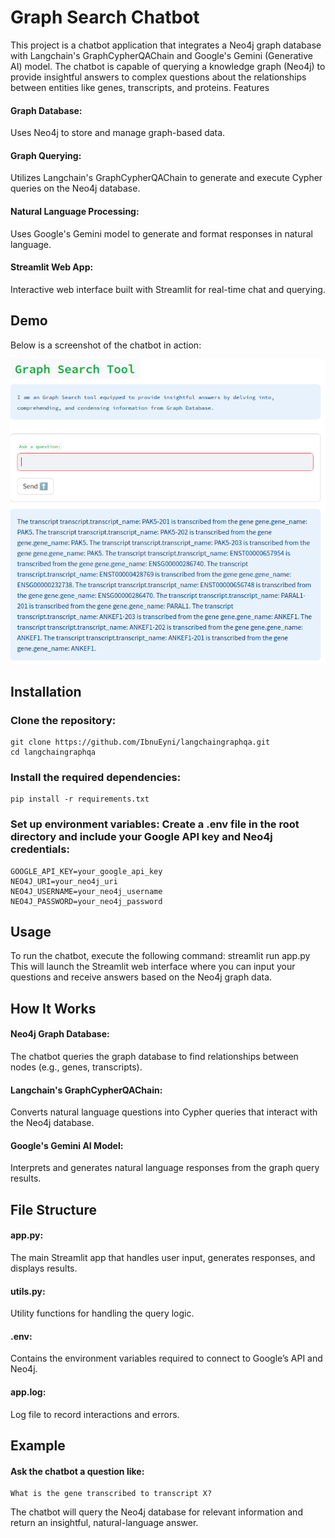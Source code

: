 # Graph Search Chatbot

This project is a chatbot application that integrates a Neo4j graph database with Langchain's GraphCypherQAChain and Google's Gemini (Generative AI) model. The chatbot is capable of querying a knowledge graph (Neo4j) to provide insightful answers to complex questions about the relationships between entities like genes, transcripts, and proteins.
Features

#### Graph Database: 
Uses Neo4j to store and manage graph-based data.
#### Graph Querying: 
Utilizes Langchain's GraphCypherQAChain to generate and execute Cypher queries on the Neo4j database.
#### Natural Language Processing: 
Uses Google's Gemini model to generate and format responses in natural language.
#### Streamlit Web App: 
Interactive web interface built with Streamlit for real-time chat and querying.

## Demo

Below is a screenshot of the chatbot in action:

![Chatbot Demo](chat_graph_bot.png)


## Installation
### Clone the repository:
    git clone https://github.com/IbnuEyni/langchaingraphqa.git
    cd langchaingraphqa
### Install the required dependencies:
    pip install -r requirements.txt
### Set up environment variables: Create a .env file in the root directory and include your Google API key and Neo4j credentials:
    GOOGLE_API_KEY=your_google_api_key
    NEO4J_URI=your_neo4j_uri
    NEO4J_USERNAME=your_neo4j_username
    NEO4J_PASSWORD=your_neo4j_password

## Usage

To run the chatbot, execute the following command:
    streamlit run app.py
This will launch the Streamlit web interface where you can input your questions and receive answers based on the Neo4j graph data.

## How It Works

#### Neo4j Graph Database: 
The chatbot queries the graph database to find relationships between nodes (e.g., genes, transcripts).
#### Langchain's GraphCypherQAChain: 
Converts natural language questions into Cypher queries that interact with the Neo4j database.
#### Google's Gemini AI Model: 
Interprets and generates natural language responses from the graph query results.

## File Structure

#### app.py: 
The main Streamlit app that handles user input, generates responses, and displays results.
#### utils.py: 
Utility functions for handling the query logic.
#### .env: 
Contains the environment variables required to connect to Google’s API and Neo4j.
#### app.log: 
Log file to record interactions and errors.

## Example

#### Ask the chatbot a question like:

    What is the gene transcribed to transcript X?

The chatbot will query the Neo4j database for relevant information and return an insightful, natural-language answer.